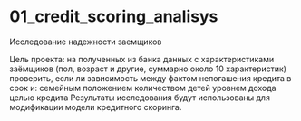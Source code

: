 # 01_credit_scoring_analisys
Исследование надежности заемщиков

Цель проекта: на полученных из банка данных с характеристиками заёмщиков (пол, возраст и другие, суммарно около 10 характеристик) проверить, если ли зависимость между фактом непогашения кредита в срок и:
семейным положением
количеством детей
уровнем дохода
целью кредита
Результаты исследования будут использованы для модификации модели кредитного скоринга.
